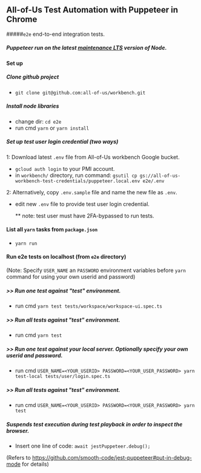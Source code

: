 ## All-of-Us Test Automation with Puppeteer in Chrome
#####`e2e` end-to-end integration tests.
##### Puppeteer run on the latest [maintenance LTS](https://github.com/nodejs/Release#release-schedule) version of Node.


#### Set up
##### Clone github project
- `git clone git@github.com:all-of-us/workbench.git`

##### Install node libraries
- change dir: `cd e2e`
- run cmd `yarn` or `yarn install`

##### Set up test user login credential (two ways)
1: Download latest `.env` file from All-of-Us workbench Google bucket.
  
  - `gcloud auth login` to your PMI account.
  - in `workbench/` directory, run command:
  `gsutil cp gs://all-of-us-workbench-test-credentials/puppeteer.local.env e2e/.env`

2: Alternatively, copy `.env.sample` file and name the new file as `.env`.
- edit new `.env` file to provide test user login credential.
  
  ** note: test user must have 2FA-bypassed to run tests.


#### List all `yarn` tasks from `package.json`
- `yarn run`


#### Run e2e tests on localhost (from `e2e` directory)
(Note: Specify `USER_NAME` an `PASSWORD` environment variables before `yarn` command for using your own userid and password)

##### \>> Run one test against "test" environment.
- run cmd `yarn test tests/workspace/workspace-ui.spec.ts`

##### \>> Run all tests against "test" environment.
- run cmd `yarn test`

##### \>> Run one test against your local server. Optionally specify your own userid and password.
- run cmd `USER_NAME=<YOUR_USERID> PASSWORD=<YOUR_USER_PASSWORD> yarn test-local tests/user/login.spec.ts`

##### \>> Run all tests against "test" environment.
- run cmd `USER_NAME=<YOUR_USERID> PASSWORD=<YOUR_USER_PASSWORD> yarn test`

##### Suspends test execution during test playback in order to inspect the browser. 
-  Insert one line of code: `await jestPuppeteer.debug();`
 
 (Refers to https://github.com/smooth-code/jest-puppeteer#put-in-debug-mode for details)
 